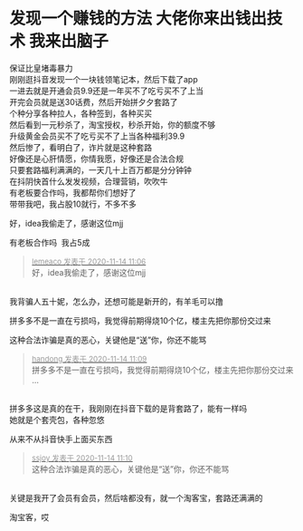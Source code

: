 # 发现一个赚钱的方法 大佬你来出钱出技术 我来出脑子


保证比皇堵毒暴力<br />
刚刚逛抖音发现一个一块钱领笔记本，然后下载了app<br />
一进去就是开通会员9.9还是一年买不了吃亏买不了上当<br />
开完会员就是送30话费，然后开始拼夕夕套路了<br />
个种分享各种拉人，各种签到，各种买买<br />
然后看到一元秒杀了，淘宝授权，秒杀开始，你的额度不够<br />
升级黄金会员买不了吃亏买不了上当各种福利39.9<br />
然后惨了，看明白了，诈片就是这种套路<br />
好像还是心肝情愿，你情我愿，好像还是合法合规<br />
只要套路福利满满的，一天几十上百万都是分分钟钟<br />
在抖阴快首什么发发视频，合理营销，吹吹牛<br />
有老板要合作吗，我都帮你们想好了<br />
带带我吧，我占股10就行，不多不多

好，idea我偷走了，感谢这位mjj

有老板合作吗&nbsp;&nbsp;我占5成

<div class="quote"><blockquote><font size="2"><a href="https://www.hostloc.com/forum.php?mod=redirect&amp;goto=findpost&amp;pid=9452273&amp;ptid=766540" target="_blank"><font color="#999999">lemeaco 发表于 2020-11-14 11:06</font></a></font><br />
好，idea我偷走了，感谢这位mjj</blockquote></div><br />
我背骗人五十妮，怎么办，还想可能是新开的，有羊毛可以撸

拼多多不是一直在亏损吗，我觉得前期得烧10个亿，楼主先把你那份交过来<img src="static/image/smiley/default/lol.gif" smilieid="12" border="0" alt="" /><img id="aimg_iiR7Q" onclick="zoom(this, this.src, 0, 0, 0)" class="zoom" src="https://cdn.jsdelivr.net/gh/hishis/forum-master/public/images/patch.gif" onmouseover="img_onmouseoverfunc(this)" onload="thumbImg(this)" border="0" alt="" />

这种合法诈骗是真的恶心，关键他是“送”你<img src="static/image/smiley/default/lol.gif" smilieid="12" border="0" alt="" />，你还不能骂

<div class="quote"><blockquote><font size="2"><a href="https://www.hostloc.com/forum.php?mod=redirect&amp;goto=findpost&amp;pid=9452287&amp;ptid=766540" target="_blank"><font color="#999999">handong 发表于 2020-11-14 11:09</font></a></font><br />
拼多多不是一直在亏损吗，我觉得前期得烧10个亿，楼主先把你那份交过来 ...</blockquote></div><br />
拼多多这是真的在干，我刚刚在抖音下载的是背套路了，能有一样吗<br />
她就是个套壳包，各种忽悠

从来不从抖音快手上面买东西<img id="aimg_AfS2Z" onclick="zoom(this, this.src, 0, 0, 0)" class="zoom" src="https://cdn.jsdelivr.net/gh/hishis/forum-master/public/images/patch.gif" onmouseover="img_onmouseoverfunc(this)" onload="thumbImg(this)" border="0" alt="" />

<div class="quote"><blockquote><font size="2"><a href="https://www.hostloc.com/forum.php?mod=redirect&amp;goto=findpost&amp;pid=9452292&amp;ptid=766540" target="_blank"><font color="#999999">ssjoy 发表于 2020-11-14 11:10</font></a></font><br />
这种合法诈骗是真的恶心，关键他是“送”你，你还不能骂</blockquote></div><br />
关键是我开了会员有会员，然后啥都没有，就一个淘客宝，套路还满满的

淘宝客，哎
